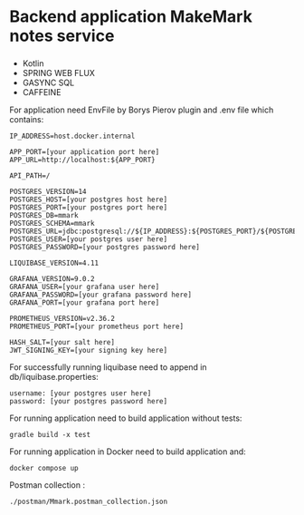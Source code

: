 # Backend application MakeMark notes service

###
- Kotlin
- SPRING WEB FLUX
- GASYNC SQL
- CAFFEINE

For application need EnvFile by Borys Pierov plugin and .env file which contains:

```dotenv
IP_ADDRESS=host.docker.internal

APP_PORT=[your application port here]
APP_URL=http://localhost:${APP_PORT}

API_PATH=/

POSTGRES_VERSION=14
POSTGRES_HOST=[your postgres host here]
POSTGRES_PORT=[your postgres port here]
POSTGRES_DB=mmark
POSTGRES_SCHEMA=mmark
POSTGRES_URL=jdbc:postgresql://${IP_ADDRESS}:${POSTGRES_PORT}/${POSTGRES_DB}
POSTGRES_USER=[your postgres user here]
POSTGRES_PASSWORD=[your postgres password here]

LIQUIBASE_VERSION=4.11

GRAFANA_VERSION=9.0.2
GRAFANA_USER=[your grafana user here]
GRAFANA_PASSWORD=[your grafana password here]
GRAFANA_PORT=[your grafana port here]

PROMETHEUS_VERSION=v2.36.2
PROMETHEUS_PORT=[your prometheus port here]

HASH_SALT=[your salt here]
JWT_SIGNING_KEY=[your signing key here]
```

For successfully running liquibase need to append in db/liquibase.properties:
```dotenv
username: [your postgres user here]
password: [your postgres password here]
```

For running application need to build application without tests:
```dotenv
gradle build -x test
```

For running application in Docker need to build application and:
```dotenv
docker compose up
```

Postman collection :
```dotenv
./postman/Mmark.postman_collection.json
```